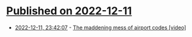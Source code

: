 # [Published on 2022-12-11](index.md)

* [2022-12-11, 23:42:07](https://news.ycombinator.com/item?id=33948915) - [The maddening mess of airport codes [video]](https://www.youtube.com/watch?v=jfOUVYQnuhw)
